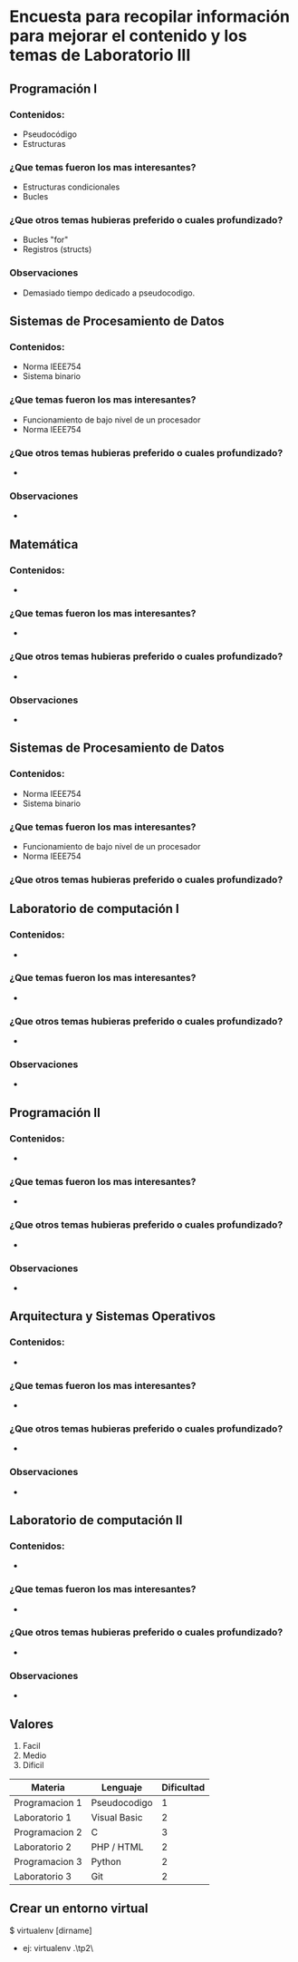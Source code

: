 # Encuesta para recopilar información para mejorar el contenido y los temas de Laboratorio III 
## Programación I 
### Contenidos:
* Pseudocódigo
* Estructuras
### ¿Que temas fueron los mas interesantes?
* Estructuras condicionales 
* Bucles
### ¿Que otros temas hubieras preferido o cuales profundizado?
* Bucles "for"
* Registros (structs)
### Observaciones 
* Demasiado tiempo dedicado a pseudocodigo. 
## Sistemas de Procesamiento de Datos
### Contenidos: 
* Norma IEEE754
* Sistema binario
### ¿Que temas fueron los mas interesantes?
* Funcionamiento de bajo nivel de un procesador
* Norma IEEE754
### ¿Que otros temas hubieras preferido o cuales profundizado?
*

### Observaciones
*  

## Matemática
### Contenidos:
* 
### ¿Que temas fueron los mas interesantes?
* 
### ¿Que otros temas hubieras preferido o cuales profundizado?
* 
### Observaciones 
*  
## Sistemas de Procesamiento de Datos
### Contenidos: 
* Norma IEEE754
* Sistema binario
### ¿Que temas fueron los mas interesantes?
* Funcionamiento de bajo nivel de un procesador
* Norma IEEE754
### ¿Que otros temas hubieras preferido o cuales profundizado?
## Laboratorio de computación I
### Contenidos:
* 
### ¿Que temas fueron los mas interesantes?
* 
### ¿Que otros temas hubieras preferido o cuales profundizado?
* 
### Observaciones 
* 
## Programación II
### Contenidos:
* 
### ¿Que temas fueron los mas interesantes?
* 
### ¿Que otros temas hubieras preferido o cuales profundizado?
* 
### Observaciones 
* 
## Arquitectura y Sistemas Operativos
### Contenidos:
* 
### ¿Que temas fueron los mas interesantes?
* 
### ¿Que otros temas hubieras preferido o cuales profundizado?
* 
### Observaciones 
* 
## Laboratorio de computación II
### Contenidos:
* 
### ¿Que temas fueron los mas interesantes?
* 
### ¿Que otros temas hubieras preferido o cuales profundizado?
* 
### Observaciones 
* 
## Valores
1. Facil
2. Medio
3. Dificil

| Materia | Lenguaje | Dificultad |
|---------|----------|------------|
|Programacion 1| Pseudocodigo | 1 |
|Laboratorio 1 | Visual Basic | 2 |
|Programacion 2| C |3|
|Laboratorio 2|PHP / HTML|2|
|Programacion 3|Python|2|
|Laboratorio 3|Git|2|

## Crear un entorno virtual

$ virtualenv [dirname]
+ ej: virtualenv .\tp2\

